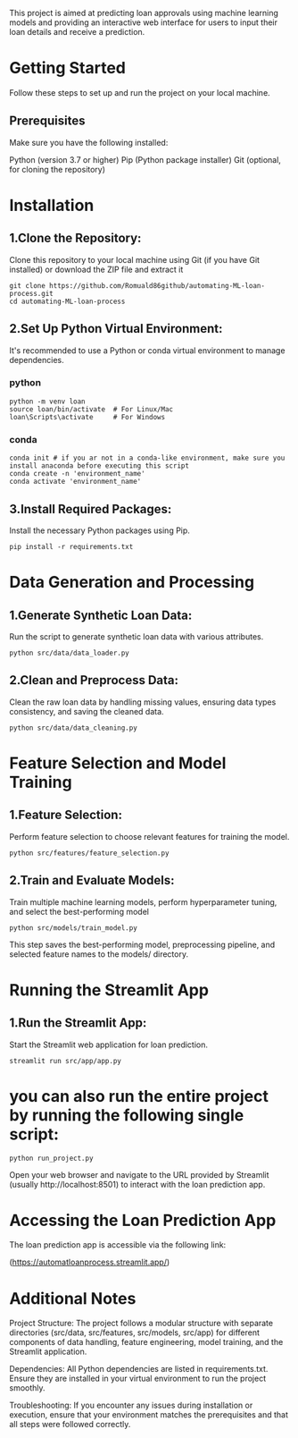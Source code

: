 This project is aimed at predicting loan approvals using machine learning models and providing an interactive web interface for users to input their loan details and receive a prediction.

# Getting Started

Follow these steps to set up and run the project on your local machine.

## Prerequisites
Make sure you have the following installed:

Python (version 3.7 or higher)
Pip (Python package installer)
Git (optional, for cloning the repository)


# Installation
## 1.Clone the Repository:

Clone this repository to your local machine using Git (if you have Git installed) or download the ZIP file and extract it

```
git clone https://github.com/Romuald86github/automating-ML-loan-process.git
cd automating-ML-loan-process
```


## 2.Set Up Python Virtual Environment:

It's recommended to use a Python or conda virtual environment to manage dependencies.

### python
```
python -m venv loan
source loan/bin/activate  # For Linux/Mac
loan\Scripts\activate     # For Windows

```

### conda
```
conda init # if you ar not in a conda-like environment, make sure you install anaconda before executing this script
conda create -n 'environment_name'
conda activate 'environment_name'
```




## 3.Install Required Packages:

Install the necessary Python packages using Pip.

```
pip install -r requirements.txt
```



# Data Generation and Processing
## 1.Generate Synthetic Loan Data:

Run the script to generate synthetic loan data with various attributes.


```
python src/data/data_loader.py
```


## 2.Clean and Preprocess Data:

Clean the raw loan data by handling missing values, ensuring data types consistency, and saving the cleaned data.

```
python src/data/data_cleaning.py
```


# Feature Selection and Model Training
## 1.Feature Selection:

Perform feature selection to choose relevant features for training the model.

```
python src/features/feature_selection.py
```


## 2.Train and Evaluate Models:

Train multiple machine learning models, perform hyperparameter tuning, and select the best-performing model

```
python src/models/train_model.py
```

This step saves the best-performing model, preprocessing pipeline, and selected feature names to the models/ directory.


# Running the Streamlit App
## 1.Run the Streamlit App:

Start the Streamlit web application for loan prediction.

```
streamlit run src/app/app.py
```


# you can also run the entire project by running the following single script:

```
python run_project.py
```



Open your web browser and navigate to the URL provided by Streamlit (usually http://localhost:8501) to interact with the loan prediction app.


# Accessing the Loan Prediction App
The loan prediction app is accessible via the following link:

(https://automatloanprocess.streamlit.app/)



# Additional Notes
Project Structure: The project follows a modular structure with separate directories (src/data, src/features, src/models, src/app) for different components of data handling, feature engineering, model training, and the Streamlit application.

Dependencies: All Python dependencies are listed in requirements.txt. Ensure they are installed in your virtual environment to run the project smoothly.

Troubleshooting: If you encounter any issues during installation or execution, ensure that your environment matches the prerequisites and that all steps were followed correctly.


